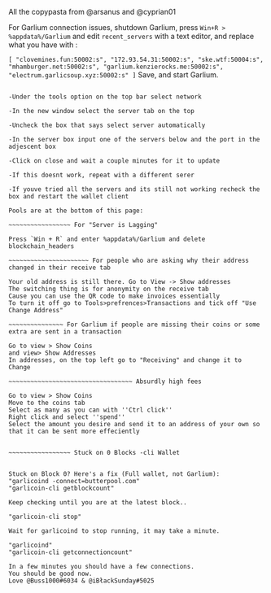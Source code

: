 All the copypasta from @arsanus and @cyprian01

For Garlium connection issues, shutdown Garlium, press `Win+R > %appdata%/Garlium` and edit `recent_servers` with a text editor, and replace what you have with :
 
``[
    "clovemines.fun:50002:s",
    "172.93.54.31:50002:s",
    "ske.wtf:50004:s",
    "mhamburger.net:50002:s",
    "garlium.kenzierocks.me:50002:s",
    "electrum.garlicsoup.xyz:50002:s"
]``
Save, and start Garlium.
 
~~~~~~~~~~~~~~~~~~~~~~ If ^ doesn't work

-Under the tools option on the top bar select network

-In the new window select the server tab on the top

-Uncheck the box that says select server automatically

-In the server box input one of the servers below and the port in the adjescent box

-Click on close and wait a couple minutes for it to update

-If this doesnt work, repeat with a different serer

-If youve tried all the servers and its still not working recheck the box and restart the wallet client

Pools are at the bottom of this page:

~~~~~~~~~~~~~~~~~ For "Server is Lagging"
 
Press `Win + R` and enter %appdata%/Garlium and delete blockchain_headers
 
~~~~~~~~~~~~~~~~~~~~~~ For people who are asking why their address changed in their receive tab
 
Your old address is still there. Go to View -> Show addresses
The switching thing is for anonymity on the receive tab
Cause you can use the QR code to make invoices essentially
To turn it off go to Tools>prefrences>Transactions and tick off "Use Change Address"
 
~~~~~~~~~~~~~~~ For Garlium if people are missing their coins or some extra are sent in a transaction
 
Go to view > Show Coins
and view> Show Addresses
In addresses, on the top left go to "Receiving" and change it to Change

~~~~~~~~~~~~~~~~~~~~~~~~~~~~~~~~~~ Absurdly high fees

Go to view > Show Coins
Move to the coins tab
Select as many as you can with ''Ctrl click''
Right click and select ''spend''
Select the amount you desire and send it to an address of your own so that it can be sent more effeciently


~~~~~~~~~~~~~~~~~ Stuck on 0 Blocks -cli Wallet


Stuck on Block 0? Here's a fix (Full wallet, not Garlium):
"garlicoind -connect=butterpool.com"
"garlicoin-cli getblockcount"

Keep checking until you are at the latest block..

"garlicoin-cli stop"

Wait for garlicoind to stop running, it may take a minute.

"garlicoind"
"garlicoin-cli getconnectioncount"

In a few minutes you should have a few connections.
You should be good now.
Love @Buss1000#6034 & @iBłackSunday#5025

